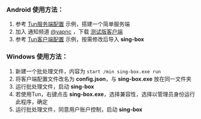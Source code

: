 ### Android 使用方法：

1. 参考 [Tun服务端配置](https://github.com/chika0801/sing-box-examples/blob/main/Tun/config_server.json) 示例，搭建一个简单服务端
2. 加入 通知频道 [@yapnc](https://t.me/yapnc) ，下载 [测试版客户端](https://install.appcenter.ms/users/nekohasekai/apps/sfa/distribution_groups/publictest)
3. 参考 [Tun客户端配置](https://github.com/chika0801/sing-box-examples/blob/main/Tun/config_client_android.json) 示例，按需修改后导入 **sing-box**

### Windows 使用方法：

1. 新建一个批处理文件，内容为 `start /min sing-box.exe run`
2. 将客户端配置文件改名为 **config.json**，与 **sing-box.exe** 放在同一文件夹
3. 运行批处理文件，启动 **sing-box**
4. 若使用Tun，右键点击 **sing-box.exe**，选择兼容性，选择以管理员身份运行此程序，确定
5. 运行批处理文件，同意用户账户控制，启动 **sing-box**
